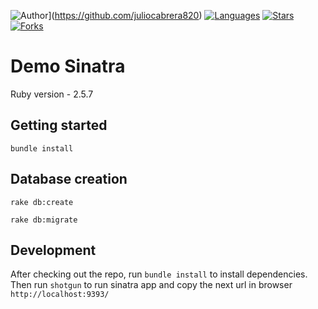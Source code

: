 ![Author](https://img.shields.io/badge/author-juliocabrera820-3D3D4D?color=233D3D4&style=flat)](https://github.com/juliocabrera820)
[![Languages](https://img.shields.io/github/languages/count/juliocabrera820/sinatra-demo?color=%233D3D4&style=flat)](#)
[![Stars](https://img.shields.io/github/stars/juliocabrera820/sinatra-demo?color=233D3D4&style=flat)](https://github.com/juliocabrera820/sinatra-demo/stargazers)
[![Forks](https://img.shields.io/github/forks/juliocabrera820/sinatra-demo?color=233D3D4&style=flat)](https://github.com/juliocabrera820/sinatra-demo/network/members)

# Demo Sinatra 

Ruby version - 2.5.7

## Getting started

`bundle install`

## Database creation

`rake db:create`

`rake db:migrate`

## Development

After checking out the repo, run `bundle install` to install dependencies. Then run `shotgun` to run sinatra app and copy
the next url in browser `http://localhost:9393/`

